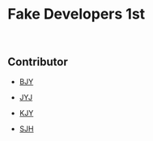 # Fake Developers 1st 

<br/>

## Contributor

* [BJY](https://github.com/fake-developers/1st/tree/main/BJY)

* [JYJ](https://github.com/fake-developers/1st/tree/main/JYJ)

* [KJY](https://github.com/fake-developers/1st/tree/main/KJY)

* [SJH](https://github.com/fake-developers/1st/tree/main/SJH)
